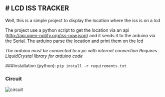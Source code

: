 ## # LCD ISS TRACKER

Well, this is a simple project to display the location where the iss is on a lcd

The project use a python script to get the location via an api (http://api.open-notify.org/iss-now.json) and it sends it to the arduino via the Serial. The arduino parse the location and print them on the lcd

*The arduino must be connected to a pc with internet connection*
*Requires LiquidCrystal library for arduino code*

###Installation (python):
`pip install -r requirements.txt`

### Circuit
![circuit](https://user-images.githubusercontent.com/56369290/150192689-cc61816d-5d20-4677-bbe1-f750c3c492a0.png)

